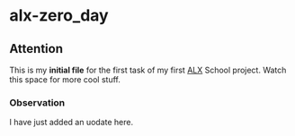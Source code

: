 # alx-zero_day
## Attention
This is my **initial file** for the first task of my first [ALX](http://alx.app "Title") School project. Watch this space for more cool stuff.
### Observation
I have just added an uodate here. 
